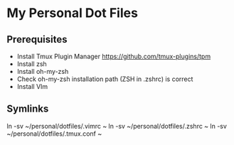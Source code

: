 # My Personal Dot Files

## Prerequisites

- Install Tmux Plugin Manager https://github.com/tmux-plugins/tpm
- Install zsh
- Install oh-my-zsh
- Check oh-my-zsh installation path (ZSH in .zshrc) is correct
- Install VIm 

## Symlinks

ln -sv ~/personal/dotfiles/.vimrc ~
ln -sv ~/personal/dotfiles/.zshrc ~
ln -sv ~/personal/dotfiles/.tmux.conf ~
